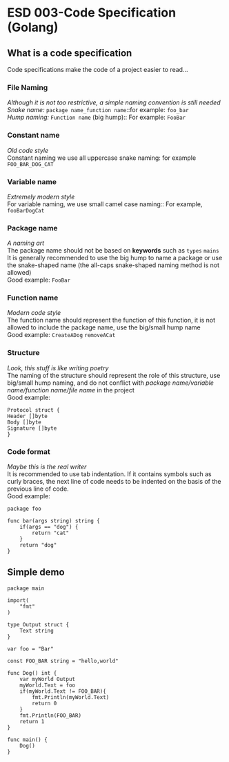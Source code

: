 # ESD 003-Code Specification (Golang)  

## What is a code specification  
Code specifications make the code of a project easier to read...  

### File Naming  
_Although it is not too restrictive, a simple naming convention is still needed_  
_Snake name:_ `package name_function name`::for example: `foo_bar`  
_Hump naming:_ `Function name` (big hump):: For example: `FooBar`  

### Constant name  
_Old code style_  
Constant naming we use all uppercase snake naming: for example `FOO_BAR_DOG_CAT`  

### Variable name  
_Extremely modern style_  
For variable naming, we use small camel case naming:: For example, `fooBarDogCat`  

### Package name  
_A naming art_  
The package name should not be based on **keywords** such as `types` `mains`  
It is generally recommended to use the big hump to name a package or use the snake-shaped name (the all-caps snake-shaped naming method is not allowed)  
Good example: `FooBar`  

### Function name  
_Modern code style_  
The function name should represent the function of this function, it is not allowed to include the package name, use the big/small hump name  
Good example: `CreateADog` `removeACat`  

### Structure  
_Look, this stuff is like writing poetry_  
The naming of the structure should represent the role of this structure, use big/small hump naming, and do not conflict with _package name/variable name/function name/file name_ in the project  
Good example:  
```golang
Protocol struct {
Header []byte
Body []byte
Signature []byte
}
```

### Code format
_Maybe this is the real writer_  
It is recommended to use tab indentation. If it contains symbols such as curly braces, the next line of code needs to be indented on the basis of the previous line of code.  
Good example:  
```golang
package foo

func bar(args string) string {
    if(args == "dog") {
        return "cat"
    }
    return "dog"
}
```

## Simple demo
```golang
package main

import(
    "fmt"
)

type Output struct {
    Text string
}

var foo = "Bar"

const FOO_BAR string = "hello,world"

func Dog() int {
    var myWorld Output
    myWorld.Text = foo
    if(myWorld.Text != FOO_BAR){
        fmt.Println(myWorld.Text)
        return 0
    }
    fmt.Println(FOO_BAR)
    return 1
}

func main() {
    Dog()
}
```
